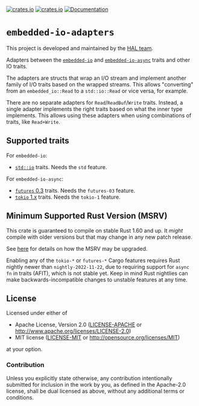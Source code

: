 [![crates.io](https://img.shields.io/crates/d/embedded-io.svg)](https://crates.io/crates/embedded-io)
[![crates.io](https://img.shields.io/crates/v/embedded-io.svg)](https://crates.io/crates/embedded-io)
[![Documentation](https://docs.rs/embedded-io/badge.svg)](https://docs.rs/embedded-io)

# `embedded-io-adapters`

This project is developed and maintained by the [HAL team](https://github.com/rust-embedded/wg#the-hal-team).

Adapters between the [`embedded-io`](https://crates.io/crates/embedded-io) and [`embedded-io-async`](https://crates.io/crates/embedded-io-async) traits and other IO traits.

The adapters are structs that wrap an I/O stream and implement another family of I/O traits
based on the wrapped streams. This allows "converting" from an `embedded_io::Read`
to a `std::io::Read` or vice versa, for example.

There are no separate adapters for `Read`/`ReadBuf`/`Write` traits. Instead, a single
adapter implements the right traits based on what the inner type implements.
This allows using these adapters when using combinations of traits, like `Read+Write`.

## Supported traits

For `embedded-io`:

- [`std::io`](https://doc.rust-lang.org/stable/std/io/index.html) traits. Needs the `std` feature.

For `embedded-io-async`:

- [`futures` 0.3](https://crates.io/crates/futures) traits. Needs the `futures-03` feature.
- [`tokio` 1.x](https://crates.io/crates/tokio) traits. Needs the `tokio-1` feature.

## Minimum Supported Rust Version (MSRV)

This crate is guaranteed to compile on stable Rust 1.60 and up. It *might*
compile with older versions but that may change in any new patch release.

See [here](../docs/msrv.md) for details on how the MSRV may be upgraded.

Enabling any of the `tokio-*` or `futures-*` Cargo features requires Rust nightly newer than
`nightly-2022-11-22`, due to requiring support for `async fn` in traits (AFIT),
which is not stable yet. Keep in mind Rust nightlies can make backwards-incompatible
changes to unstable features at any time.

## License

Licensed under either of

- Apache License, Version 2.0 ([LICENSE-APACHE](LICENSE-APACHE) or
  <http://www.apache.org/licenses/LICENSE-2.0>)
- MIT license ([LICENSE-MIT](LICENSE-MIT) or <http://opensource.org/licenses/MIT>)

at your option.

### Contribution

Unless you explicitly state otherwise, any contribution intentionally submitted
for inclusion in the work by you, as defined in the Apache-2.0 license, shall be
dual licensed as above, without any additional terms or conditions.
